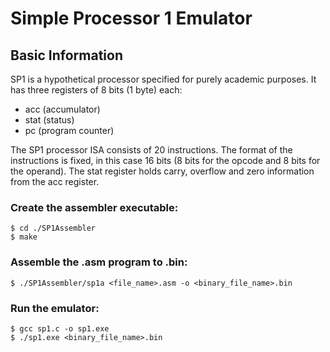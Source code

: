 # Simple Processor 1 Emulator

## Basic Information

SP1 is a hypothetical processor specified for purely academic purposes. It has three registers of 8 bits (1 byte) each:

- acc (accumulator)
- stat (status) 
- pc (program counter)

The SP1 processor ISA consists of 20 instructions. The format of the instructions is fixed, in this case 16 bits (8 bits for the opcode and 8 bits for the operand). The stat register holds carry, overflow and zero information from the acc register.

### Create the assembler executable:
```
$ cd ./SP1Assembler
$ make
```

### Assemble the .asm program to .bin:
```
$ ./SP1Assembler/sp1a <file_name>.asm -o <binary_file_name>.bin
```

### Run the emulator:
```
$ gcc sp1.c -o sp1.exe
$ ./sp1.exe <binary_file_name>.bin
```
